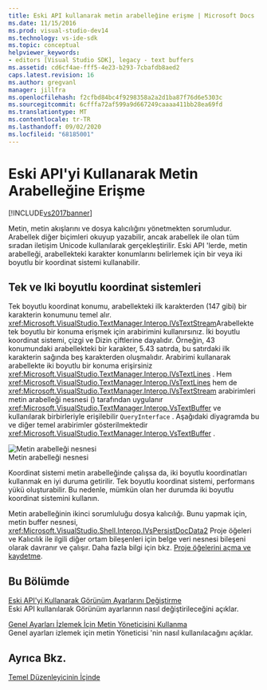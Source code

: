 ```yaml
---
title: Eski API kullanarak metin arabelleğine erişme | Microsoft Docs
ms.date: 11/15/2016
ms.prod: visual-studio-dev14
ms.technology: vs-ide-sdk
ms.topic: conceptual
helpviewer_keywords:
- editors [Visual Studio SDK], legacy - text buffers
ms.assetid: cd6cf4ae-fff5-4e23-b293-7cbafdb8aed2
caps.latest.revision: 16
ms.author: gregvanl
manager: jillfra
ms.openlocfilehash: f2cfbd84bc4f9298358a2a2d1ba87f76d6e5303c
ms.sourcegitcommit: 6cfffa72af599a9d667249caaaa411bb28ea69fd
ms.translationtype: MT
ms.contentlocale: tr-TR
ms.lasthandoff: 09/02/2020
ms.locfileid: "68185001"
---
```

# <a name="accessing-the-text-buffer-by-using-the-legacy-api"></a>Eski API'yi Kullanarak Metin Arabelleğine Erişme
[!INCLUDE[vs2017banner](../includes/vs2017banner.md)]

Metin, metin akışlarını ve dosya kalıcılığını yönetmekten sorumludur. Arabellek diğer biçimleri okuyup yazabilir, ancak arabellek ile olan tüm sıradan iletişim Unicode kullanılarak gerçekleştirilir. Eski API 'lerde, metin arabelleği, arabellekteki karakter konumlarını belirlemek için bir veya iki boyutlu bir koordinat sistemi kullanabilir.  
  
## <a name="one--and-two-dimension-coordinate-systems"></a>Tek ve Iki boyutlu koordinat sistemleri  
 Tek boyutlu koordinat konumu, arabellekteki ilk karakterden (147 gibi) bir karakterin konumunu temel alır. <xref:Microsoft.VisualStudio.TextManager.Interop.IVsTextStream>Arabellekte tek boyutlu bir konuma erişmek için arabirimini kullanırsınız. İki boyutlu koordinat sistemi, çizgi ve Dizin çiftlerine dayalıdır. Örneğin, 43 konumundaki arabellekteki bir karakter, 5.43 satırda, bu satırdaki ilk karakterin sağında beş karakterden oluşmalıdır. Arabirimi kullanarak arabellekte iki boyutlu bir konuma erişirsiniz <xref:Microsoft.VisualStudio.TextManager.Interop.IVsTextLines> . Hem <xref:Microsoft.VisualStudio.TextManager.Interop.IVsTextLines> hem de <xref:Microsoft.VisualStudio.TextManager.Interop.IVsTextStream> arabirimleri metin arabelleği nesnesi () tarafından uygulanır <xref:Microsoft.VisualStudio.TextManager.Interop.VsTextBuffer> ve kullanılarak birbirleriyle erişilebilir `QueryInterface` . Aşağıdaki diyagramda bu ve diğer temel arabirimler gösterilmektedir <xref:Microsoft.VisualStudio.TextManager.Interop.VsTextBuffer> .  
  
 ![Metin arabelleği nesnesi](../extensibility/media/vstextbuffer.gif "vsTextBuffer")  
Metin arabelleği nesnesi  
  
 Koordinat sistemi metin arabelleğinde çalışsa da, iki boyutlu koordinatları kullanmak en iyi duruma getirilir. Tek boyutlu koordinat sistemi, performans yükü oluşturabilir. Bu nedenle, mümkün olan her durumda iki boyutlu koordinat sistemini kullanın.  
  
 Metin arabelleğinin ikinci sorumluluğu dosya kalıcılığı. Bunu yapmak için, metin buffer nesnesi, <xref:Microsoft.VisualStudio.Shell.Interop.IVsPersistDocData2> Proje öğeleri ve Kalıcılık ile ilgili diğer ortam bileşenleri için belge veri nesnesi bileşeni olarak davranır ve çalışır. Daha fazla bilgi için bkz. [Proje öğelerini açma ve kaydetme](../extensibility/internals/opening-and-saving-project-items.md).  
  
## <a name="in-this-section"></a>Bu Bölümde  
 [Eski API'yi Kullanarak Görünüm Ayarlarını Değiştirme](../extensibility/changing-view-settings-by-using-the-legacy-api.md)  
 Eski API kullanılarak Görünüm ayarlarının nasıl değiştirileceğini açıklar.  
  
 [Genel Ayarları İzlemek İçin Metin Yöneticisini Kullanma](../extensibility/using-the-text-manager-to-monitor-global-settings.md)  
 Genel ayarları izlemek için metin Yöneticisi 'nin nasıl kullanılacağını açıklar.  
  
## <a name="see-also"></a>Ayrıca Bkz.  
 [Temel Düzenleyicinin İçinde](../extensibility/inside-the-core-editor.md)
